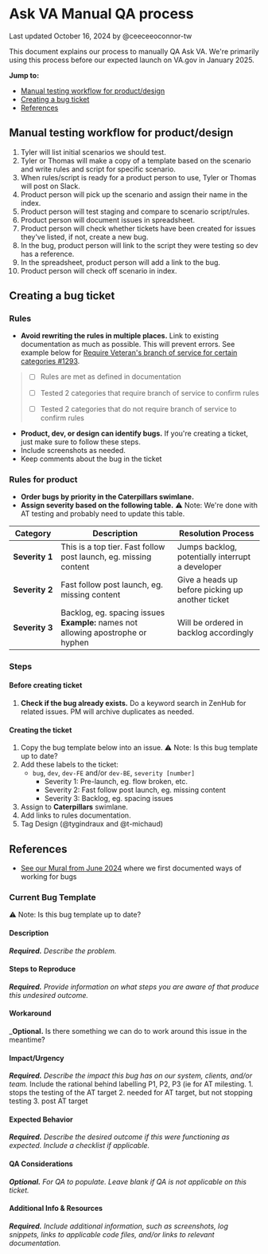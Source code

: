# Ask VA Manual QA process
Last updated October 16, 2024 by @ceeceeoconnor-tw

This document explains our process to manually QA Ask VA. We're primarily using this process before our expected launch on VA.gov in January 2025. 

**Jump to:** 
- [Manual testing workflow for product/design](#manual-testing-workflow-for-productdesign)
- [Creating a bug ticket](#creating-a-bug-ticket)
- [References](#references)

## Manual testing workflow for product/design
1. Tyler will list initial scenarios we should test.
2. Tyler or Thomas will make a copy of a template based on the scenario and write rules and script for specific scenario.
3. When rules/script is ready for a product person to use, Tyler or Thomas will post on Slack.
4. Product person will pick up the scenario and assign their name in the index.
5. Product person will test staging and compare to scenario script/rules.
6. Product person will document issues in spreadsheet.
7. Product person will check whether tickets have been created for issues they've listed, if not, create a new bug.
8. In the bug, product person will link to the script they were testing so dev has a reference.
9. In the spreadsheet, product person will add a link to the bug.
10. Product person will check off scenario in index.

## Creating a bug ticket
### Rules
- **Avoid rewriting the rules in multiple places.** Link to existing documentation as much as possible. This will prevent errors. See example below for [Require Veteran's branch of service for certain categories #1293](https://app.zenhub.com/workspaces/ask-va-647a476551689d06655cc815/issues/gh/department-of-veterans-affairs/ask-va/1293).

> - [ ] Rules are met as defined in documentation
>  
> - [ ] Tested 2 categories that require branch of service to confirm rules
> 
> - [ ] Tested 2 categories that do not require branch of service to confirm rules
- **Product, dev, or design can identify bugs.** If you're creating a ticket, just make sure to follow these steps.
- Include screenshots as needed.
- Keep comments about the bug in the ticket

### Rules for product
- **Order bugs by priority in the Caterpillars swimlane.**
- **Assign severity based on the following table.** ⚠️ Note: We're done with AT testing and probably need to update this table.

| Category | Description | Resolution Process |
|--------------|-------------|--------------------|
| **Severity&nbsp;1** | This is a top tier. Fast follow post launch, eg. missing content |Jumps backlog, potentially interrupt a developer |
| **Severity&nbsp;2** | Fast follow post launch, eg. missing content| Give a heads up before picking up another ticket|
| **Severity&nbsp;3** | Backlog, eg. spacing issues **Example:** names not allowing apostrophe or hyphen | Will be ordered in backlog accordingly

### Steps
#### Before creating ticket
1. **Check if the bug already exists.** Do a keyword search in ZenHub for related issues. PM will archive duplicates as needed.

#### Creating the ticket
1. Copy the bug template below into an issue. ⚠️ Note: Is this bug template up to date? 
2. Add these labels to the ticket:
   - `bug`, `dev`, `dev-FE` and/or `dev-BE`, `severity [number]`
      - Severity 1: Pre-launch, eg. flow broken, etc.
      - Severity 2: Fast follow post launch, eg. missing content
      - Severity 3: Backlog, eg. spacing issues
3. Assign to **Caterpillars** swimlane.
4. Add links to rules documentation.
5. Tag Design (@tygindraux and @t-michaud)

## References
- [See our Mural from June 2024](https://app.mural.co/t/departmentofveteransaffairs9999/m/departmentofveteransaffairs9999/1719508782816/0c02aafe8740074c13ea3a6821008f9f08266f5d?sender=uc2a4f18a27ff336484232897) where we first documented ways of working for bugs

### Current Bug Template
⚠️ Note: Is this bug template up to date? 

#### Description
_**Required.** Describe the problem._
<!-- EXAMPLE: The -->
#### Steps to Reproduce
_**Required.** Provide information on what steps you are aware of that produce this undesired outcome._
<!-- EXAMPLE:
1. Visit the link at https://staging.va.gov/contact-us/ask-va-too/
2. Click the "Start your application without signing in" link
3. Notice that the "Dev List" doesn't contain "steven"
-->
#### Workaround
_**Optional.** Is there something we can do to work around this issue in the meantime?
<!-- EXAMPLE: There are no known workarounds. -->
#### Impact/Urgency
_**Required.** Describe the impact this bug has on our system, clients, and/or team._
Include the rational behind labelling P1, P2, P3 (ie for AT milesting. 1. stops the testing of the AT target 2. needed for AT target, but not stopping testing 3. post AT target
<!-- EXAMPLE: This prevents us from testing the steven developer option. This is a blocking issue. -->
#### Expected Behavior
_**Required.** Describe the desired outcome if this were functioning as expected. Include a checklist if applicable._
<!-- EXAMPLE: "steven" should appear in the unauthenticated Dev List dropdown. -->
#### QA Considerations
_**Optional.** For QA to populate. Leave blank if QA is not applicable on this ticket._
<!-- EXAMPLE: ... -->
#### Additional Info & Resources
_**Required.** Include additional information, such as screenshots, log snippets, links to applicable code files, and/or links to relevant documentation._
<!-- EXAMPLE: ... -->
